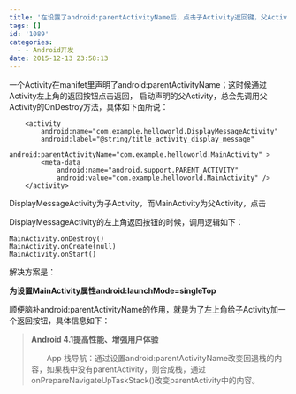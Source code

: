 ```yaml
---
title: '在设置了android:parentActivityName后，点击子Activity返回键，父Activity总会调用OnDestroy()的解决方案'
tags: []
id: '1089'
categories:
  - - Android开发
date: 2015-12-13 23:58:13
---
```


一个Activity在manifet里声明了android:parentActivityName；这时候通过Activity左上角的返回按钮点击返回， 启动声明的父Activity，总会先调用父Activity的OnDestroy方法，具体如下面所说：

```
    <activity
        android:name="com.example.helloworld.DisplayMessageActivity"
        android:label="@string/title_activity_display_message"
        android:parentActivityName="com.example.helloworld.MainActivity" >
        <meta-data
            android:name="android.support.PARENT_ACTIVITY"
            android:value="com.example.helloworld.MainActivity" />
    </activity>
```

DisplayMessageActivity为子Activity，而MainActivity为父Activity，点击

DisplayMessageActivity的左上角返回按钮的时候，调用逻辑如下：

```
MainActivity.onDestroy()
MainActivity.onCreate(null)
MainActivity.onStart()
```

解决方案是：

**为设置MainActivity属性android:launchMode=singleTop** 

顺便脑补android:parentActivityName的作用，就是为了左上角给子Activity加一个返回按钮，具体信息如下：

> **Android 4.1提高性能、增强用户体验**
> 
> 　　App 栈导航：通过设置android:parentActivityName改变回退栈的内容，如果栈中没有parentActivity，则合成栈，通过onPrepareNavigateUpTaskStack()改变parentActivity中的内容。